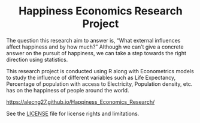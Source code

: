 
<p align="center">
  <h1 align="center">Happiness Economics Research Project</h1>
  </p>

The question this research aim to answer is, “What external influences affect happiness and by how much?” Although we can’t give a concrete answer on the pursuit of happiness, we can take a step towards the right direction using statistics.

This research project is conducted using R along with Econometrics models to study the influence of different variables such as Life Expectancy, Percentage of population with access to Electricity, Population density, etc. has on the happiness of people around the world. 

https://alecng27.github.io/Happiness_Economics_Research/

See the [LICENSE](LICENSE) file for license rights and limitations.

